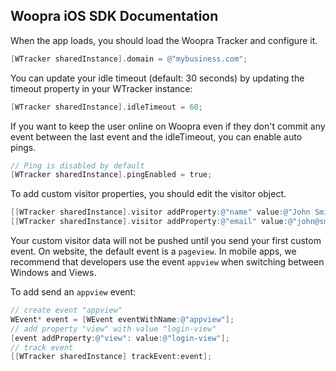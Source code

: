 <h2>Woopra iOS SDK Documentation</h2>

When the app loads, you should load the Woopra Tracker and configure it.

``` objective-c
[WTracker sharedInstance].domain = @"mybusiness.com";
```

You can update your idle timeout (default: 30 seconds) by updating the timeout property in your WTracker instance:

``` objective-c
[WTracker sharedInstance].idleTimeout = 60;
```

If you want to keep the user online on Woopra even if they don't commit any event between the last event and the idleTimeout, you can enable auto pings.

``` objective-c
// Ping is disabled by default
[WTracker sharedInstance].pingEnabled = true;
```

To add custom visitor properties, you should edit the visitor object.

``` objective-c
[[WTracker sharedInstance].visitor addProperty:@"name" value:@"John Smith"]
[[WTracker sharedInstance].visitor addProperty:@"email" value:@"john@smith.com"]
```
Your custom visitor data will not be pushed until you send your first custom event. On website, the default event is a `pageview`. In mobile apps, we recommend that developers use the event `appview` when switching between Windows and Views.

To add send an `appview` event:

``` objective-c
// create event "appview"
WEvent* event = [WEvent eventWithName:@"appview"];
// add property "view" with value "login-view"
[event addProperty:@"view": value:@"login-view"];
// track event
[[WTracker sharedInstance] trackEvent:event];
```
